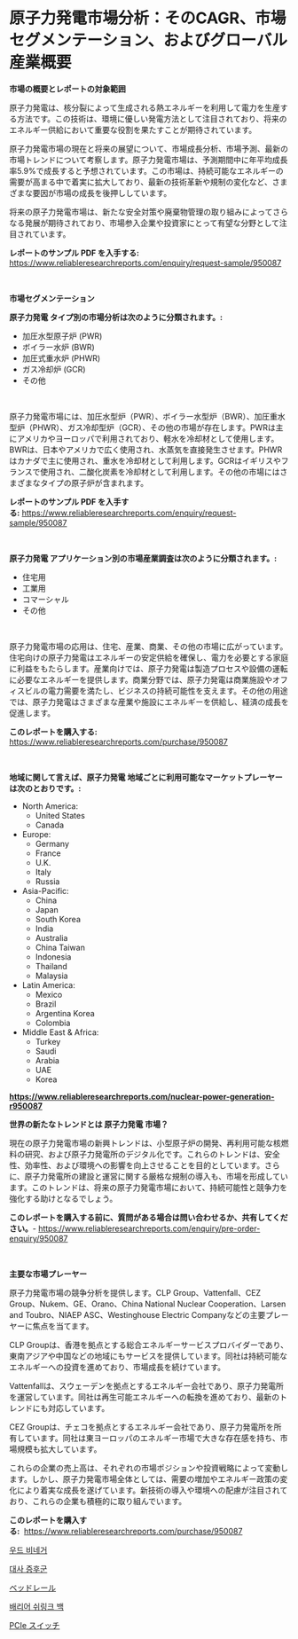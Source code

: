 <p><h1>原子力発電市場分析：そのCAGR、市場セグメンテーション、およびグローバル産業概要</h1></p><p><strong>市場の概要とレポートの対象範囲</strong></p>
<p><p>原子力発電は、核分裂によって生成される熱エネルギーを利用して電力を生産する方法です。この技術は、環境に優しい発電方法として注目されており、将来のエネルギー供給において重要な役割を果たすことが期待されています。</p><p>原子力発電市場の現在と将来の展望について、市場成長分析、市場予測、最新の市場トレンドについて考察します。原子力発電市場は、予測期間中に年平均成長率5.9%で成長すると予想されています。この市場は、持続可能なエネルギーの需要が高まる中で着実に拡大しており、最新の技術革新や規制の変化など、さまざまな要因が市場の成長を後押ししています。</p><p>将来の原子力発電市場は、新たな安全対策や廃棄物管理の取り組みによってさらなる発展が期待されており、市場参入企業や投資家にとって有望な分野として注目されています。</p></p>
<p><strong>レポートのサンプル PDF を入手する:</strong> <a href="https://www.reliableresearchreports.com/enquiry/request-sample/950087">https://www.reliableresearchreports.com/enquiry/request-sample/950087</a></p>
<p>&nbsp;</p>
<p><strong>市場セグメンテーション</strong></p>
<p><strong>原子力発電 タイプ別の市場分析は次のように分類されます。:</strong></p>
<p><ul><li>加圧水型原子炉 (PWR)</li><li>ボイラー水炉 (BWR)</li><li>加圧式重水炉 (PHWR)</li><li>ガス冷却炉 (GCR)</li><li>その他</li></ul></p>
<p>&nbsp;</p>
<p><p>原子力発電市場には、加圧水型炉（PWR）、ボイラー水型炉（BWR）、加圧重水型炉（PHWR）、ガス冷却型炉（GCR）、その他の市場が存在します。PWRは主にアメリカやヨーロッパで利用されており、軽水を冷却材として使用します。BWRは、日本やアメリカで広く使用され、水蒸気を直接発生させます。PHWRはカナダで主に使用され、重水を冷却材として利用します。GCRはイギリスやフランスで使用され、二酸化炭素を冷却材として利用します。その他の市場にはさまざまなタイプの原子炉が含まれます。</p></p>
<p><strong>レポートのサンプル PDF を入手する:</strong>&nbsp;<a href="https://www.reliableresearchreports.com/enquiry/request-sample/950087">https://www.reliableresearchreports.com/enquiry/request-sample/950087</a></p>
<p>&nbsp;</p>
<p><strong> 原子力発電 アプリケーション別の市場産業調査は次のように分類されます。:</strong></p>
<p><ul><li>住宅用</li><li>工業用</li><li>コマーシャル</li><li>その他</li></ul></p>
<p>&nbsp;</p>
<p><p>原子力発電市場の応用は、住宅、産業、商業、その他の市場に広がっています。住宅向けの原子力発電はエネルギーの安定供給を確保し、電力を必要とする家庭に利益をもたらします。産業向けでは、原子力発電は製造プロセスや設備の運転に必要なエネルギーを提供します。商業分野では、原子力発電は商業施設やオフィスビルの電力需要を満たし、ビジネスの持続可能性を支えます。その他の用途では、原子力発電はさまざまな産業や施設にエネルギーを供給し、経済の成長を促進します。</p></p>
<p><strong>このレポートを購入する:</strong>&nbsp; <a href="https://www.reliableresearchreports.com/purchase/950087">https://www.reliableresearchreports.com/purchase/950087</a></p>
<p>&nbsp;</p>
<p><strong>地域に関して言えば、原子力発電 地域ごとに利用可能なマーケットプレーヤーは次のとおりです。:</strong></p>
<p><ul>
    <li>
        North America:
        <ul>
            <li>United States</li>
            <li>Canada</li>
        </ul>
    </li>
    <li>
        Europe:
        <ul>
            <li>Germany</li>
            <li>France</li>
            <li>U.K.</li>
            <li>Italy</li>
            <li>Russia</li>
        </ul>
    </li>
    <li>
        Asia-Pacific:
        <ul>
            <li>China</li>
            <li>Japan</li>
            <li>South Korea</li>
            <li>India</li>
            <li>Australia</li>
            <li>China Taiwan</li>
            <li>Indonesia</li>
            <li>Thailand</li>
            <li>Malaysia</li>
        </ul>
    </li>
    <li>
        Latin America:
        <ul>
            <li>Mexico</li>
            <li>Brazil</li>
            <li>Argentina Korea</li>
            <li>Colombia</li>
        </ul>
    </li>
    <li>
        Middle East & Africa:
        <ul>
            <li>Turkey</li>
            <li>Saudi</li>
            <li>Arabia</li>
            <li>UAE</li>
            <li>Korea</li>
        </ul>
    </li>
    </ul></p>
<p><strong><a href="https://www.reliableresearchreports.com/nuclear-power-generation-r950087">https://www.reliableresearchreports.com/nuclear-power-generation-r950087</a></strong>&nbsp;</p>
<p><strong>世界の新たなトレンドとは 原子力発電 市場？</strong></p>
<p><p>現在の原子力発電市場の新興トレンドは、小型原子炉の開発、再利用可能な核燃料の研究、および原子力発電所のデジタル化です。これらのトレンドは、安全性、効率性、および環境への影響を向上させることを目的としています。さらに、原子力発電所の建設と運営に関する厳格な規制の導入も、市場を形成しています。このトレンドは、将来の原子力発電市場において、持続可能性と競争力を強化する助けとなるでしょう。</p></p>
<p><strong>このレポートを購入する前に、質問がある場合は問い合わせるか、共有してください。</strong>- <a href="https://www.reliableresearchreports.com/enquiry/pre-order-enquiry/950087">https://www.reliableresearchreports.com/enquiry/pre-order-enquiry/950087</a></p>
<p>&nbsp;</p>
<p><strong>主要な市場プレーヤー</strong></p>
<p><p>原子力発電市場の競争分析を提供します。CLP Group、Vattenfall、CEZ Group、Nukem、GE、Orano、China National Nuclear Cooperation、Larsen and Toubro、NIAEP ASC、Westinghouse Electric Companyなどの主要プレーヤーに焦点を当てます。</p><p>CLP Groupは、香港を拠点とする総合エネルギーサービスプロバイダーであり、東南アジアや中国などの地域にもサービスを提供しています。同社は持続可能なエネルギーへの投資を進めており、市場成長を続けています。</p><p>Vattenfallは、スウェーデンを拠点とするエネルギー会社であり、原子力発電所を運営しています。同社は再生可能エネルギーへの転換を進めており、最新のトレンドにも対応しています。</p><p>CEZ Groupは、チェコを拠点とするエネルギー会社であり、原子力発電所を所有しています。同社は東ヨーロッパのエネルギー市場で大きな存在感を持ち、市場規模も拡大しています。</p><p>これらの企業の売上高は、それぞれの市場ポジションや投資戦略によって変動します。しかし、原子力発電市場全体としては、需要の増加やエネルギー政策の変化により着実な成長を遂げています。新技術の導入や環境への配慮が注目されており、これらの企業も積極的に取り組んでいます。</p></p>
<p><strong>このレポートを購入する:</strong>&nbsp;&nbsp;<a href="https://www.reliableresearchreports.com/purchase/950087">https://www.reliableresearchreports.com/purchase/950087</a></p>
<p><p><a href="https://medium.com/@heatherelasquez5675/%EB%AA%A9%EC%84%B1%EC%99%B8-%EB%A7%88%EC%A4%91-%EC%8B%9C%EC%9E%A5-%EB%8F%99%ED%96%A5-%EB%B0%8F-%EC%8B%9C%EC%9E%A5-%EB%B6%84%EC%84%9D%EC%9D%80-2024-2031%EB%85%84%EA%B9%8C%EC%A7%80-%EC%98%88%EC%B8%A1%EB%90%A9%EB%8B%88%EB%8B%A4-9614b9829c9e">우드 비네거</a></p><p><a href="https://medium.com/@seanturner6262/%EB%8C%80%EC%82%AC-%EC%A6%9D%ED%9B%84%EA%B5%B0-%EC%8B%9C%EC%9E%A5-%EA%B2%BD%EC%9F%81-%EB%B6%84%EC%84%9D-%EC%8B%9C%EC%9E%A5-%EB%8F%99%ED%96%A5-%EB%B0%8F-2031%EB%85%84%EA%B9%8C%EC%A7%80%EC%9D%98-%EC%98%88%EC%B8%A1-cdc9a5cb39d9">대사 증후군</a></p><p><a href="https://medium.com/@fabianhoncescu2022/%E3%83%99%E3%83%83%E3%83%89%E3%83%AC%E3%83%BC%E3%83%AB%E3%81%AE%E5%B8%82%E5%A0%B4%E3%81%AF-%E5%B8%82%E5%A0%B4%E3%82%B7%E3%82%A7%E3%82%A2-%E5%B8%82%E5%A0%B4%E3%83%88%E3%83%AC%E3%83%B3%E3%83%89-%E5%B8%82%E5%A0%B4%E3%81%AE%E6%88%90%E9%95%B7%E3%81%AB%E9%96%A2%E3%81%99%E3%82%8B%E6%83%85%E5%A0%B1%E3%82%92%E6%8F%90%E4%BE%9B%E3%81%97%E3%81%BE%E3%81%99-2c6b8ec16295">ベッドレール</a></p><p><a href="https://github.com/JackieFauhey9089475/Market-Research-Report-List-1/blob/main/497565529668.md">배리어 쉬링크 백</a></p><p><a href="https://github.com/CloydAbbott2023/Market-Research-Report-List-1/blob/main/607931932645.md">PCIe スイッチ</a></p></p>